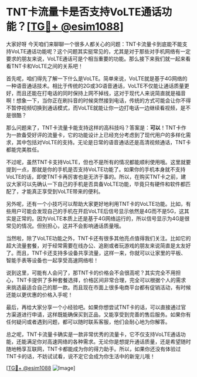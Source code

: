 # TNT卡流量卡是否支持VoLTE通话功能？[[TG💪+ @esim1088](https://t.me/s/esim1088)]

大家好呀 今天咱们来聊聊一个很多人都关心的问题：TNT卡流量卡到底能不能支持VoLTE通话功能呢？这个问题其实挺常见的，尤其是对于那些对手机网络有一定要求的朋友来说，VoLTE通话可是个相当重要的功能。那么接下来我们就一起来看看TNT卡和VoLTE之间的关系吧！

首先呢，咱们得先了解一下什么是VoLTE。简单来说，VoLTE就是基于4G网络的一种语音通话技术。相比于传统的2G或3G语音通话，VoLTE不仅能让通话质量更好，而且还能在打电话的同时保持上网不掉线，这对于现代人来说简直就是福音啊！想象一下，当你正在刷抖音的时候突然接到电话，传统的方式可能会让你不得不暂停视频切换到通话模式，而VoLTE就能让你一边打电话一边继续看视频，是不是很酷？

那么问题来了，TNT卡流量卡能支持这样的高科技吗？答案是：**可以**！TNT卡作为一款备受好评的流量卡，它的功能设计上已经充分考虑到了现代用户的多样化需求，其中包括对VoLTE的支持。无论是日常的语音通话还是高清视频通话，TNT卡都能完美胜任。

不过呢，虽然TNT卡支持VoLTE，但也不是所有的情况都能顺利使用哦。这里就要提到一点，那就是你的手机是否支持VoLTE功能了。如果你的手机本身就不支持VoLTE的话，即使TNT卡再厉害也是无济于事的。所以，在购买TNT卡之前，建议大家可以先确认一下自己的手机是否具备VoLTE功能，毕竟只有硬件和软件都匹配了，才能真正享受到VoLTE带来的便利。

另外呢，还有一个小技巧可以帮助大家更好地利用TNT卡的VoLTE功能。比如，有些用户可能会发现自己的手机在开启VoLTE后信号显示依然是4G而不是5G，这其实是正常的。因为VoLTE本质上还是基于4G网络运行的，所以信号显示为4G是很常见的情况。但别担心，这并不会影响通话质量哦。

当然啦，除了VoLTE功能之外，TNT卡还有很多其他亮点值得我们关注。比如它的超大流量套餐，对于经常需要在线办公、追剧或者玩游戏的朋友来说简直是太友好了。而且，TNT卡还支持多设备共享流量，这样一来，你就可以让家里的平板、智能手表等设备也一起享受高速网络啦！

说到这里，可能有人会问了，那TNT卡的价格会不会很高呢？其实完全不用担心，TNT卡提供了多种套餐选择，价格区间非常合理，完全可以根据个人的需求来挑选最适合自己的那一款。而且现在市面上很多电商平台都有促销活动，有时候还能以更优惠的价格入手呢！

最后，再给大家分享一个小经验吧。如果你想尝试TNT卡的话，可以直接通过官方渠道进行申请，这样既能确保买到正品，又能享受到完善的售后服务。如果你有任何疑问或者遇到问题，都可以随时联系客服，他们会耐心地为你解答。

总之呢，TNT卡流量卡确实是一款非常优秀的流量卡，它不仅支持VoLTE通话功能，还能满足你对高速网络的各种需求。无论你是想提升通话质量，还是希望随时随地畅享互联网，TNT卡都能成为你的得力助手。所以，如果你还没有体验过TNT卡的话，不妨试试看，说不定它会成为你生活中的新宠儿哦！

[[TG💪+ @esim1088](https://t.me/s/esim1088) ![Image](https://i.postimg.cc/4NQfJmqS/Snipaste-2025-05-13-00-14-12.png)]